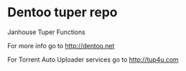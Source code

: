 Dentoo tuper repo
=====

Janhouse Tuper Functions

For more info go to http://dentoo.net

For Torrent Auto Uploader services go to http://tup4u.com
